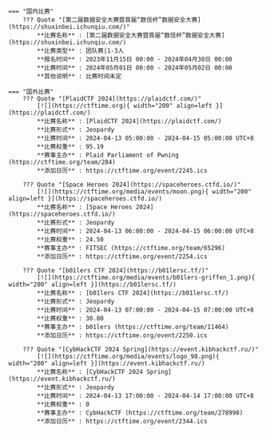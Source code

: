     === "国内比赛"
        ??? Quote "[第二届数据安全大赛暨首届“数信杯”数据安全大赛](https://shuxinbei.ichunqiu.com/)"  
            **比赛名称** : [第二届数据安全大赛暨首届“数信杯”数据安全大赛](https://shuxinbei.ichunqiu.com/)  
            **比赛类型** : 团队赛|1-3人  
            **报名时间** : 2023年11月15日 00:00 - 2024年04月30日 00:00  
            **比赛时间** : 2024年05月01日 00:00 - 2024年05月02日 00:00  
            **其他说明** : 比赛时间未定  
                
    === "国外比赛"
        ??? Quote "[PlaidCTF 2024](https://plaidctf.com/)"  
            [![](https://ctftime.org){ width="200" align=left }](https://plaidctf.com/)  
            **比赛名称** : [PlaidCTF 2024](https://plaidctf.com/)  
            **比赛形式** : Jeopardy  
            **比赛时间** : 2024-04-13 05:00:00 - 2024-04-15 05:00:00 UTC+8  
            **比赛权重** : 95.19  
            **赛事主办** : Plaid Parliament of Pwning (https://ctftime.org/team/284)  
            **添加日历** : https://ctftime.org/event/2245.ics  
            
        ??? Quote "[Space Heroes 2024](https://spaceheroes.ctfd.io/)"  
            [![](https://ctftime.org/media/events/moon.png){ width="200" align=left }](https://spaceheroes.ctfd.io/)  
            **比赛名称** : [Space Heroes 2024](https://spaceheroes.ctfd.io/)  
            **比赛形式** : Jeopardy  
            **比赛时间** : 2024-04-13 06:00:00 - 2024-04-15 06:00:00 UTC+8  
            **比赛权重** : 24.50  
            **赛事主办** : FITSEC (https://ctftime.org/team/65296)  
            **添加日历** : https://ctftime.org/event/2254.ics  
            
        ??? Quote "[b01lers CTF 2024](https://b01lersc.tf/)"  
            [![](https://ctftime.org/media/events/b01lers-griffen_1.png){ width="200" align=left }](https://b01lersc.tf/)  
            **比赛名称** : [b01lers CTF 2024](https://b01lersc.tf/)  
            **比赛形式** : Jeopardy  
            **比赛时间** : 2024-04-13 07:00:00 - 2024-04-15 07:00:00 UTC+8  
            **比赛权重** : 30.80  
            **赛事主办** : b01lers (https://ctftime.org/team/11464)  
            **添加日历** : https://ctftime.org/event/2250.ics  
            
        ??? Quote "[CybHackCTF 2024 Spring](https://event.kibhackctf.ru/)"  
            [![](https://ctftime.org/media/events/logo_98.png){ width="200" align=left }](https://event.kibhackctf.ru/)  
            **比赛名称** : [CybHackCTF 2024 Spring](https://event.kibhackctf.ru/)  
            **比赛形式** : Jeopardy  
            **比赛时间** : 2024-04-13 17:00:00 - 2024-04-14 17:00:00 UTC+8  
            **比赛权重** : 0  
            **赛事主办** : CybHackCTF (https://ctftime.org/team/278998)  
            **添加日历** : https://ctftime.org/event/2344.ics  
            